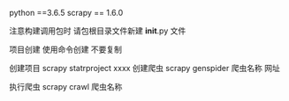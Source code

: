 python ==3.6.5scrapy == 1.6.0注意构建调用包时 请包根目录文件新建  __init__.py 文件项目创建 使用命令创建  不要复制创建项目 scrapy statrproject  xxxx创建爬虫 scrapy genspider 爬虫名称  网址 执行爬虫  scrapy crawl 爬虫名称